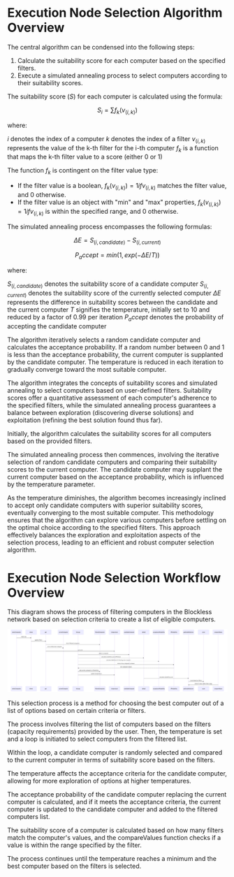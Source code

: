 # **Execution Node Selection Algorithm Overview**

The central algorithm can be condensed into the following steps:

1. Calculate the suitability score for each computer based on the specified filters.
2. Execute a simulated annealing process to select computers according to their suitability scores.

The suitability score ($S$) for each computer is calculated using the formula:

$$
S_i = ∑f_k(v_(i, k))
$$

where:

$i$  denotes the index of a computer
$k$  denotes the index of a filter
$v_(i, k)$  represents the value of the k-th filter for the i-th computer
$f_k$  is a function that maps the k-th filter value to a score (either 0 or 1)

The function $f_k$  is contingent on the filter value type:

- If the filter value is a boolean,  $f_k(v_(i, k)) = 1 if v_(i, k)$ matches the filter value, and 0 otherwise.
- If the filter value is an object with "min" and "max" properties, $f_k(v_(i, k)) = 1 if v_(i, k)$ is within the specified range, and 0 otherwise.

The simulated annealing process encompasses the following formulas:

$$
ΔE = S_(i, candidate) - S_(i, current) 
$$

$$
P_accept = min(1, exp(-ΔE/T))
$$

where:

$S_(i, candidate)$  denotes the suitability score of a candidate computer
$S_(i, current)$ denotes the suitability score of the currently selected computer
$ΔE$  represents the difference in suitability scores between the candidate and the current computer
$T$  signifies the temperature, initially set to 10 and reduced by a factor of 0.99 per iteration
$P_accept$ denotes the probability of accepting the candidate computer

The algorithm iteratively selects a random candidate computer and calculates the acceptance probability. If a random number between 0 and 1 is less than the acceptance probability, the current computer is supplanted by the candidate computer. The temperature is reduced in each iteration to gradually converge toward the most suitable computer.

The algorithm integrates the concepts of suitability scores and simulated annealing to select computers based on user-defined filters. Suitability scores offer a quantitative assessment of each computer's adherence to the specified filters, while the simulated annealing process guarantees a balance between exploration (discovering diverse solutions) and exploitation (refining the best solution found thus far).

Initially, the algorithm calculates the suitability scores for all computers based on the provided filters.

The simulated annealing process then commences, involving the iterative selection of random candidate computers and comparing their suitability scores to the current computer. The candidate computer may supplant the current computer based on the acceptance probability, which is influenced by the temperature parameter.

As the temperature diminishes, the algorithm becomes increasingly inclined to accept only candidate computers with superior suitability scores, eventually converging to the most suitable computer. This methodology ensures that the algorithm can explore various computers before settling on the optimal choice according to the specified filters. This approach effectively balances the exploration and exploitation aspects of the selection process, leading to an efficient and robust computer selection algorithm.

# **Execution Node Selection Workflow Overview**

This diagram shows the process of filtering computers in the Blockless network based on selection criteria to create a list of eligible computers.

![Untitled](/images/protocol/networking/selection/Untitled.png)

This selection process is a method for choosing the best computer out of a list of options based on certain criteria or filters.

The process involves filtering the list of computers based on the filters (capacity requirements) provided by the user. Then, the temperature is set and a loop is initiated to select computers from the filtered list.

Within the loop, a candidate computer is randomly selected and compared to the current computer in terms of suitability score based on the filters.

The temperature affects the acceptance criteria for the candidate computer, allowing for more exploration of options at higher temperatures.

The acceptance probability of the candidate computer replacing the current computer is calculated, and if it meets the acceptance criteria, the current computer is updated to the candidate computer and added to the filtered computers list.

The suitability score of a computer is calculated based on how many filters match the computer's values, and the compareValues function checks if a value is within the range specified by the filter.

The process continues until the temperature reaches a minimum and the best computer based on the filters is selected.